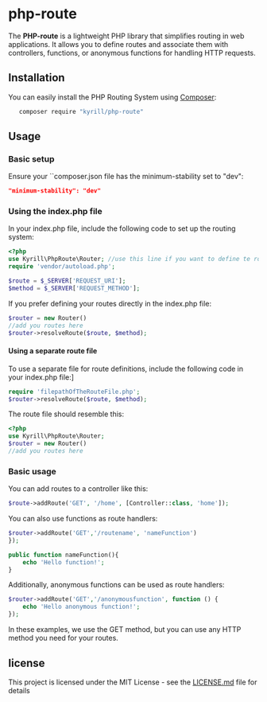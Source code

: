 # php-route

The **PHP-route** is a lightweight PHP library that simplifies routing in web applications. It allows you to define routes and associate them with controllers, functions, or anonymous functions for handling HTTP requests.

## Installation

You can easily install the PHP Routing System using [Composer](https://getcomposer.org/):
```bash
   composer require "kyrill/php-route"
```

## Usage
### Basic setup
Ensure your ``composer.json file has the minimum-stability set to "dev":
```json
"minimum-stability": "dev"
```
### Using the index.php file
In your index.php file, include the following code to set up the routing system:
```php
<?php
use Kyrill\PhpRoute\Router; //use this line if you want to define te routes in the index.php file
require 'vendor/autoload.php';

$route = $_SERVER['REQUEST_URI'];
$method = $_SERVER['REQUEST_METHOD'];

```
If you prefer defining your routes directly in the index.php file:
```php
$router = new Router()
//add you routes here
$router->resolveRoute($route, $method);
```
#### Using a separate route file
To use a separate file for route definitions, include the following code in your index.php file:]
```php
require 'filepathOfTheRouteFile.php';
$router->resolveRoute($route, $method);

```
The route file should resemble this:
```php
<?php
use Kyrill\PhpRoute\Router;
$router = new Router()
//add you routes here
```


### Basic usage
You can add routes to a controller like this:
```php
$route->addRoute('GET', '/home', [Controller::class, 'home']);
```
You can also use functions as route handlers:
```php
$router->addRoute('GET','/routename', 'nameFunction')
});

public function nameFunction(){
    echo 'Hello function!';
}
```
Additionally, anonymous functions can be used as route handlers:
```php
$router->addRoute('GET','/anonymousfunction', function () {
    echo 'Hello anonymous function!';
});
```
In these examples, we use the GET method, but you can use any HTTP method you need for your routes.

## license
This project is licensed under the MIT License - see the [LICENSE.md](LICENSE.md) file for details